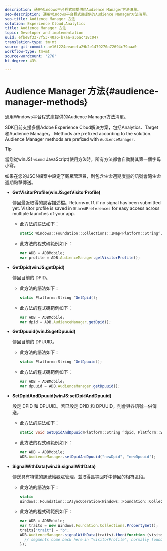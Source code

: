 ```yaml
---
description: 通用Windows平台程式庫提供的Audience Manager方法清單。
seo-description: 通用Windows平台程式庫提供的Audience Manager方法清單。
seo-title: Audience Manager 方法
solution: Experience Cloud,Analytics
title: Audience Manager 方法
topic: Developer and implementation
uuid: efbe8f33-7f53-40a6-b7aa-a36ac718c047
translation-type: tm+mt
source-git-commit: ae16f224eeaeefa29b2e1479270a72694c79aaa0
workflow-type: tm+mt
source-wordcount: '276'
ht-degree: 43%

---
```



# Audience Manager 方法{#audience-manager-methods}

通用Windows平台程式庫提供的Audience Manager方法清單。

SDK目前支援多個Adobe Experience Cloud解決方案，包括Analytics、Target和Audience Manager。 Methods are prefixed according to the solution. Audience Manager methods are prefixed with `AudienceManager`.

>[!TIP]
>
>當您從winJS( `winmd` JavaScript)使用方法時，所有方法都會自動將其第一個字母小寫。

如果在您的JSON檔案中設定了觀眾管理員，則包含生命週期度量的訊號會隨生命週期點擊傳送。

* **GetVisitorProfile(winJS:getVisitorProfile)**

   傳回最近取得的訪客描述檔。Returns `null` if no signal has been submitted yet. Visitor profile is saved in `SharedPreferences` for easy access across multiple launches of your app.

   * 此方法的語法如下：

      ```csharp
      static Windows::Foundation::Collections::IMap<Platform::String^,Platform::Object^> ^GetVisitorProfile();
      ```

   * 此方法的程式碼範例如下：

      ```js
      var ADB = ADBMobile; 
      var profile = ADB.AudienceManager.getVisitorProfile();
      ```

* **GetDpid(winJS:getDpid)**

   傳回目前的 DPID。

   * 此方法的語法如下：

      ```csharp
      static Platform::String ^GetDpid();
      ```

   * 此方法的程式碼範例如下：

      ```js
      var ADB = ADBMobile;
      var dpid = ADB.AudienceManager.getDpid(); 
      ```

* **GetDpuuid(winJS:getDpuuid)**

   傳回目前的 DPUUID。

   * 此方法的語法如下：

      ```csharp
      static Platform::String ^GetDpuuid();
      ```

   * 此方法的程式碼範例如下：

      ```js
      var ADB = ADBMobile; 
      var dpuuid = ADB.AudienceManager.getDpuuid();
      ```

* **SetDpidAndDpuuid(winJS:setDpidAndDpuuid)**

   設定 DPID 和 DPUUID。若已設定 DPID 和 DPUUID，則會與各訊號一併傳送。

   * 此方法的語法如下：

      ```csharp
      static void SetDpidAndDpuuid(Platform::String ^dpid, Platform::String ^dpuuid);
      ```

   * 此方法的程式碼範例如下：

      ```js
      var ADB = ADBMobile; 
      ADB.AudienceManager.setDpidAndDpuuid("newDpid", "newDpuuid");
      ```

* **SignalWithData(winJS:signalWithData)**

   傳送具有特徵的訊號給觀眾管理，並取得區塊回呼中傳回的相符區段。

   * 此方法的語法如下：

      ```csharp
      static 
      Windows::Foundation::IAsyncOperation<Windows::Foundation::Collections::IMap<Platform::String^, Platform::Object^> ^> ^SignalWithData(Windows::Foundation::Collections::IMap<Platform::String^,Platform::Object> ^data);
      ```

   * 此方法的程式碼範例如下：

      ```js
      var ADB = ADBMobile;
      var traits = new Windows.Foundation.Collections.PropertySet(); 
      traits["trait"] = "b";
      ADB.AudienceManager.signalWithData(traits).then(function (visitorProfile) { 
        // segments come back here in "visitorProfile", normally found in the "segs" object of your json 
      });
      ```
